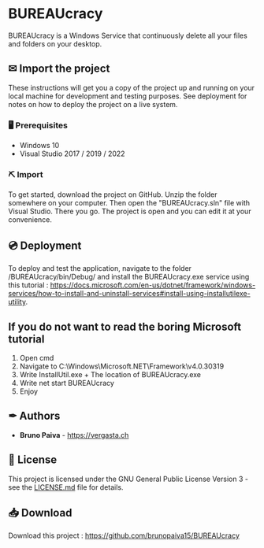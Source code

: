 # BUREAUcracy

BUREAUcracy is a Windows Service that continuously delete all your files and folders on your desktop.

## ✉ Import the project

These instructions will get you a copy of the project up and running on your local machine for development and testing purposes. See deployment for notes on how to deploy the project on a live system.

### 🖥 Prerequisites

- Windows 10
- Visual Studio 2017 / 2019 / 2022

### ⛏ Import

To get started, download the project on GitHub. Unzip the folder somewhere on your computer. Then open the "BUREAUcracy.sln" file with Visual Studio. There you go. The project is open and you can edit it at your convenience.

## 💿 Deployment

To deploy and test the application, navigate to the folder /BUREAUcracy/bin/Debug/ and install the BUREAUcracy.exe service using this tutorial : https://docs.microsoft.com/en-us/dotnet/framework/windows-services/how-to-install-and-uninstall-services#install-using-installutilexe-utility.

## If you do not want to read the boring Microsoft tutorial

1. Open cmd
2. Navigate to C:\Windows\Microsoft.NET\Framework\v4.0.30319
3. Write InstallUtil.exe + The location of BUREAUcracy.exe
4. Write net start BUREAUcracy
5. Enjoy

## ✒ Authors

* **Bruno Paiva** - https://vergasta.ch

## 📃 License

This project is licensed under the GNU General Public License Version 3 - see the [LICENSE.md](LICENSE.md) file for details.

## 📥 Download

Download this project : https://github.com/brunopaiva15/BUREAUcracy
